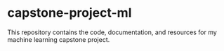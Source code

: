 # capstone-project-ml
This repository contains the code, documentation, and resources for my machine learning capstone project. 
